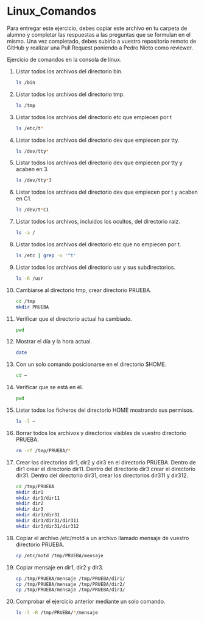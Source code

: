 # Linux_Comandos

Para entregar este ejercicio, debes copiar este archivo en tu carpeta de alumno y completar las respuestas a las preguntas que se formulan en el mismo.
Una vez completado, debes subirlo a vuestro repositorio remoto de GitHub y realizar una Pull Request poniendo a Pedro Nieto como reviewer.


Ejercicio de comandos en la consola de linux.

1. Listar todos los archivos del directorio bin.
    
    ```bash
    ls /bin
    ```

2. Listar todos los archivos del directorio tmp.
    
    ```bash
    ls /tmp
    ```

3. Listar todos los archivos del directorio etc que empiecen por t 
    
    ```bash
    ls /etc/t*
    ```

4. Listar todos los archivos del directorio dev que empiecen por tty.
    
    ```bash
    ls /dev/tty*
    ```
    
5. Listar todos los archivos del directorio dev que empiecen por tty y acaben en 3.
    
    ```bash
    ls /dev/tty*3
    ```
 
6. Listar todos los archivos del directorio dev que empiecen por t y acaben en C1.
    
    ```bash
    ls /dev/t*C1
    ```

7. Listar todos los archivos, incluidos los ocultos, del directorio raíz.
    
    ```bash
    ls -a /
    ```

8. Listar todos los archivos del directorio etc que no empiecen por t.
    
    ```bash
    ls /etc | grep -v '^t'
    ```

9. Listar todos los archivos del directorio usr y sus subdirectorios.
    
    ```bash
    ls -R /usr
    ```

10. Cambiarse al directorio tmp, crear directorio PRUEBA.
    
    ```bash
    cd /tmp
    mkdir PRUEBA
    ```

11. Verificar que el directorio actual ha cambiado.
    
    ```bash
    pwd
    ```

12. Mostrar el día y la hora actual.
    
    ```bash
    date
    ```

13. Con un solo comando posicionarse en el directorio $HOME.
    
    ```bash
    cd ~
    ```

14. Verificar que se está en él.
    
    ```bash
    pwd
    ```

15. Listar todos los ficheros del directorio HOME mostrando sus permisos.
    
    ```bash
    ls -l ~
    ```

16. Borrar todos los archivos y directorios visibles de vuestro directorio PRUEBA.
    
    ```bash
    rm -rf /tmp/PRUEBA/*
    ```

17. Crear los directorios dir1, dir2 y dir3 en el directorio PRUEBA. Dentro de dir1 crear el directorio dir11. Dentro del directorio dir3 crear el directorio dir31. Dentro del directorio dir31, crear los directorios dir311 y dir312.
    
    ```bash
    cd /tmp/PRUEBA
    mkdir dir1
    mkdir dir1/dir11
    mkdir dir2
    mkdir dir3
    mkdir dir3/dir31
    mkdir dir3/dir31/dir311
    mkdir dir3/dir31/dir312
    ```
    
18. Copiar el archivo /etc/motd a un archivo llamado mensaje de vuestro directorio PRUEBA.
    
    ```bash
    cp /etc/motd /tmp/PRUEBA/mensaje
    ```

19. Copiar mensaje en dir1, dir2 y dir3.
    
    ```bash
    cp /tmp/PRUEBA/mensaje /tmp/PRUEBA/dir1/
    cp /tmp/PRUEBA/mensaje /tmp/PRUEBA/dir2/
    cp /tmp/PRUEBA/mensaje /tmp/PRUEBA/dir3/
    ```
20. Comprobar el ejercicio anterior mediante un solo comando.
    
    ```bash
    ls -l -R /tmp/PRUEBA/*/mensaje
    ```
